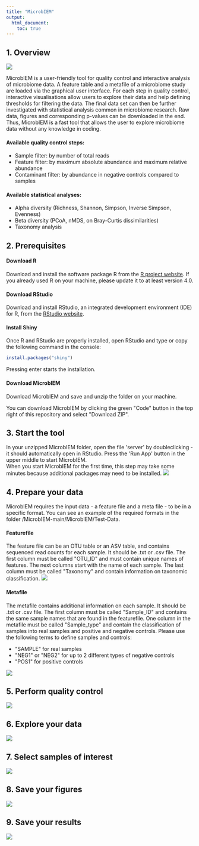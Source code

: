 ```yaml
---
title: "MicrobIEM"
output:
  html_document:
    toc: true
---
```


## 1. Overview

<img src="MicrobIEM/man/01_Interface.png"/> 

MicrobIEM is a user-friendly tool for quality control and interactive analysis of microbiome data. A feature table and a metafile of a microbiome study are loaded via the graphical user interface. For each step in quality control, interactive visualisations allow users to explore their data and help defining thresholds for filtering the data. The final data set can then be further investigated with statistical analysis common in microbiome research. Raw data, figures and corresponding p-values can be downloaded in the end. Thus, MicrobIEM is a fast tool that allows the user to explore microbiome data without any knowledge in coding.

#### Available quality control steps:

- Sample filter: by number of total reads
- Feature filter: by maximum absolute abundance and maximum relative abundance
- Contaminant filter: by abundance in negative controls compared to samples

#### Available statistical analyses:
- Alpha diversity (Richness, Shannon, Simpson, Inverse Simpson, Evenness)
- Beta diversity (PCoA, nMDS, on Bray-Curtis dissimilarities)
- Taxonomy analysis

## 2. Prerequisites
#### Download R
Download and install the software package R from the [R project website](https://cran.r-project.org/bin/windows/base/). If you already used R on your machine, please update it to at least version 4.0.

#### Download RStudio
Download and install RStudio, an integrated development environment (IDE) for R, from the [RStudio website](https://rstudio.com/products/rstudio/download/).

#### Install Shiny
Once R and RStudio are properly installed, open RStudio and type or copy the following command in the console:
``` r
install.packages("shiny")
```
Pressing enter starts the installation.

#### Download MicrobIEM
Download MicrobIEM and save and unzip the folder on your machine. 

You can download MicrobIEM by clicking the green "Code" button in the top right of this repository and select "Download ZIP".  

## 3. Start the tool
In your unzipped MicrobIEM folder, open the file 'server' by doubleclicking - it should automatically open in RStudio. Press the 'Run App' button in the upper middle to start MicrobIEM.  
When you start MicrobIEM for the first time, this step may take some minutes because additional packages may need to be installed.
<img src="MicrobIEM/man/09_Start-MicrobIEM.png"/> 

## 4. Prepare your data
MicrobIEM requires the input data - a feature file and a meta file - to be in a specific format. You can see an example of the required formats in the folder /MicrobIEM-main/MicrobIEM/Test-Data.

#### Featurefile
The feature file can be an OTU table or an ASV table, and contains sequenced read counts for each sample. It should be .txt or .csv file. The first column must be called "OTU_ID" and must contain unique names of features. The next columns start with the name of each sample. The last column must be called "Taxonomy" and contain information on taxonomic classification.
<img src="MicrobIEM/man/02_Featurefile.png"/> 

#### Metafile
The metafile contains additional information on each sample. It should be .txt or .csv file. The first column must be called "Sample_ID" and contains the same sample names that are found in the featurefile. One column in the metafile must be called "Sample_type" and contain the classification of samples into real samples and positive and negative controls. Please use the following terms to define samples and controls:

- "SAMPLE" for real samples
- "NEG1" or "NEG2" for up to 2 different types of negative controls
- "POS1" for positive controls

<img src="MicrobIEM/man/03_Metafile.png"/> 

## 5. Perform quality control 
<img src="MicrobIEM/man/04_Contaminant-removal.png"/> 

## 6. Explore your data
<img src="MicrobIEM/man/05_Beta-diversity.png"/> 

## 7. Select samples of interest
<img src="MicrobIEM/man/06_Sample-selection.png"/> 

## 8. Save your figures
<img src="MicrobIEM/man/07_Save-figures.png"/> 

## 9. Save your results
<img src="MicrobIEM/man/08_Save-results.png"/> 
